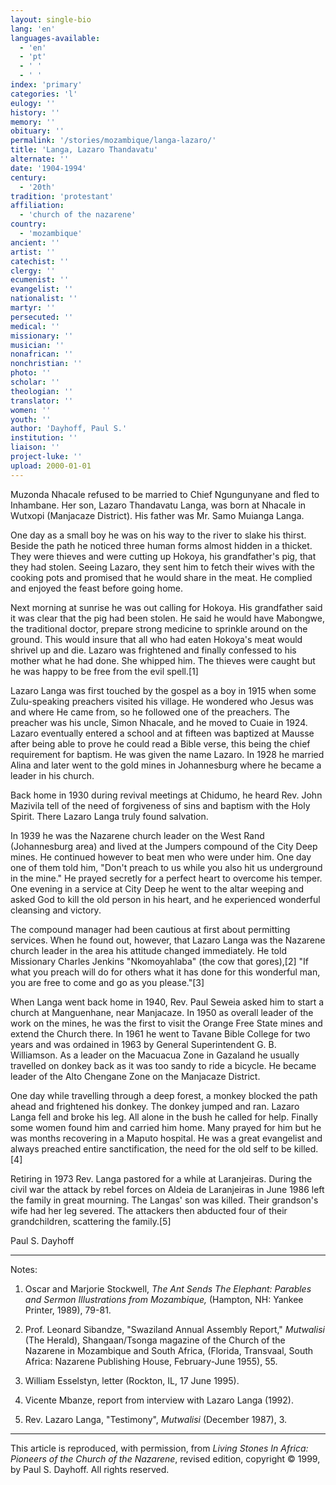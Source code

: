 ```yaml
---
layout: single-bio
lang: 'en'
languages-available:
  - 'en'
  - 'pt'
  - ' '
  - ' '
index: 'primary'
categories: 'l'
eulogy: ''
history: ''
memory: ''
obituary: ''
permalink: '/stories/mozambique/langa-lazaro/'
title: 'Langa, Lazaro Thandavatu'
alternate: ''
date: '1904-1994'
century:
  - '20th'
tradition: 'protestant'
affiliation:
  - 'church of the nazarene'
country:
  - 'mozambique'
ancient: ''
artist: ''
catechist: ''
clergy: ''
ecumenist: ''
evangelist: ''
nationalist: ''
martyr: ''
persecuted: ''
medical: ''
missionary: ''
musician: ''
nonafrican: ''
nonchristian: ''
photo: ''
scholar: ''
theologian: ''
translator: ''
women: ''
youth: ''
author: 'Dayhoff, Paul S.'
institution: ''
liaison: ''
project-luke: ''
upload: 2000-01-01
---
```



Muzonda Nhacale refused to be married to Chief Ngungunyane and fled to Inhambane. Her son, Lazaro Thandavatu Langa, was born at Nhacale in Wutxopi (Manjacaze District). His father was Mr. Samo Muianga Langa.

One day as a small boy he was on his way to the river to slake his thirst. Beside the path he noticed three human forms almost hidden in a thicket. They were thieves and were cutting up Hokoya, his grandfather's pig, that they had stolen. Seeing Lazaro, they sent him to fetch their wives with the cooking pots and promised that he would share in the meat. He complied and enjoyed the feast before going home.

Next morning at sunrise he was out calling for Hokoya. His grandfather said it was clear that the pig had been stolen. He said he would have Mabongwe, the traditional doctor, prepare strong medicine to sprinkle around on the ground. This would insure that all who had eaten Hokoya's meat would shrivel up and die. Lazaro was frightened and finally confessed to his mother what he had done. She whipped him. The thieves were caught but he was happy to be free from the evil spell.[1]

Lazaro Langa was first touched by the gospel as a boy in 1915 when some Zulu-speaking preachers visited his village. He wondered who Jesus was and where He came from, so he followed one of the preachers. The preacher was his uncle, Simon Nhacale, and he moved to Cuaie in 1924. Lazaro eventually entered a school and at fifteen was baptized at Mausse after being able to prove he could read a Bible verse, this being the chief requirement for baptism. He was given the name Lazaro. In 1928 he married Alina and later went to the gold mines in Johannesburg where he became a leader in his church.

Back home in 1930 during revival meetings at Chidumo, he heard Rev. John Mazivila tell of the need of forgiveness of sins and baptism with the Holy Spirit. There Lazaro Langa truly found salvation.

In 1939 he was the Nazarene church leader on the West Rand (Johannesburg area) and lived at the Jumpers compound of the City Deep mines. He continued however to beat men who were under him. One day one of them told him, "Don't preach to us while you also hit us underground in the mine." He prayed secretly for a perfect heart to overcome his temper. One evening in a service at City Deep he went to the altar weeping and asked God to kill the old person in his heart, and he experienced wonderful cleansing and victory.

The compound manager had been cautious at first about permitting services. When he found out, however, that Lazaro Langa was the Nazarene church leader in the area his attitude changed immediately. He told Missionary Charles Jenkins "Nkomoyahlaba" (the cow that gores),[2] "If what you preach will do for others what it has done for this wonderful man, you are free to come and go as you please."[3]

When Langa went back home in 1940, Rev. Paul Seweia asked him to start a church at Manguenhane, near Manjacaze. In 1950 as overall leader of the work on the mines, he was the first to visit the Orange Free State mines and extend the Church there. In 1961 he went to Tavane Bible College for two years and was ordained in 1963 by General Superintendent G. B. Williamson. As a leader on the Macuacua Zone in Gazaland he usually travelled on donkey back as it was too sandy to ride a bicycle. He became leader of the Alto Chengane Zone on the Manjacaze District.

One day while travelling through a deep forest, a monkey blocked the path ahead and frightened his donkey. The donkey jumped and ran. Lazaro Langa fell and broke his leg. All alone in the bush he called for help. Finally some women found him and carried him home. Many prayed for him but he was months recovering in a Maputo hospital. He was a great evangelist and always preached entire sanctification, the need for the old self to be killed.[4]

Retiring in 1973 Rev. Langa pastored for a while at Laranjeiras. During the civil war the attack by rebel forces on Aldeia de Laranjeiras in June 1986 left the family in great mourning. The Langas' son was killed. Their grandson's wife had her leg severed. The attackers then abducted four of their grandchildren, scattering the family.[5]

Paul S. Dayhoff

---

Notes:

1. Oscar and Marjorie Stockwell, *The Ant Sends The Elephant: Parables and Sermon Illustrations from Mozambique,* (Hampton, NH: Yankee Printer, 1989), 79-81.

2. Prof. Leonard Sibandze, "Swaziland Annual Assembly Report," *Mutwalisi* (The Herald), Shangaan/Tsonga magazine of the Church of the Nazarene in Mozambique and South Africa, (Florida, Transvaal, South Africa: Nazarene Publishing House, February-June 1955), 55.

3. William Esselstyn, letter (Rockton, IL, 17 June 1995).

4. Vicente Mbanze, report from interview with Lazaro Langa (1992).

5. Rev. Lazaro Langa, "Testimony", *Mutwalisi* (December 1987), 3.

---

This article is reproduced, with permission, from *Living Stones In Africa: Pioneers of the Church of the Nazarene*, revised edition, copyright &copy; 1999, by Paul S. Dayhoff.  All rights reserved.